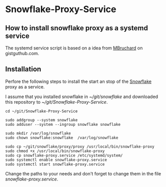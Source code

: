 # Snowflake-Proxy-Service

## How to install snowflake proxy as a systemd service

The systemd service script is based on a idea from [MBruchard](https://gist.github.com/MBurchard/e166dc0c3c041c7e6f179efd88385cdb) on gistguthub.com.


## Installation

Perfore the following steps to install the start an stop of the [Snowflake](https://git.torproject.org/pluggable-transports/snowflake.git) proxy as a service.

I assume that you installed snowflake in *~/git/snowflake* and downloaded this repository to *~/git/Snowflake-Proxy-Service*.

````
cd ~/git/Snowflake-Proxy-Service

sudo addgroup --system snowflake
sudo adduser --system --ingroup snowflake snowflake
    
sudo mkdir /var/log/snowflake
sudo chown snowflake:snowflake  /var/log/snowflake
    
sudo cp ~/git/snowflake/proxy/proxy /usr/local/bin/snowflake-proxy
sudo chmod +x /usr/local/bin/snowflake-proxy
sudo cp snowflake-proxy.service /etc/systemd/system/
sudo systemctl enable snowflake-proxy.service
sudo systemctl start snowflake-proxy.service
````

Change the paths to your needs and don't forget to change them in the file *snowflake-proxy.service*.


